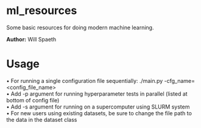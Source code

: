 # ml_resources
Some basic resources for doing modern machine learning.

**Author:** Will Spaeth

# Usage
• For running a single configuration file sequentially: ./main.py -cfg_name=<config_file_name>  
• Add -p argument for running hyperparameter tests in parallel (listed at bottom of config file)  
• Add -s argument for running on a supercomputer using SLURM system  
• For new users using existing datasets, be sure to change the file path to the data in the dataset class
